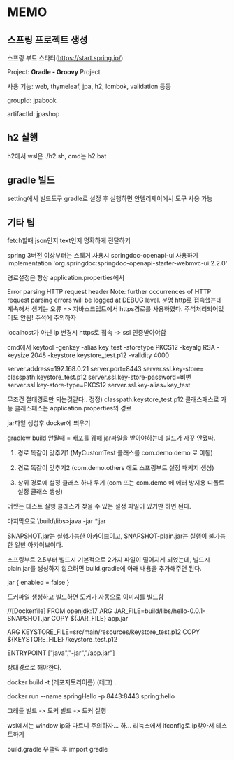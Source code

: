 # MEMO 

## 스프링 프로젝트 생성
스프링 부트 스타터(https://start.spring.io/)

Project: **Gradle - Groovy** Project

사용 기능: web, thymeleaf, jpa, h2, lombok, validation 등등

groupId: jpabook

artifactId: jpashop

## h2 실행
h2에서 wsl은 ./h2.sh, cmd는 h2.bat

## gradle 빌드
setting에서 빌드도구 gradle로 설정 후 실행하면 안텔리제이에서 도구 사용 가능 

## 기타 팁
fetch할때 json인지 text인지 명확하게 전달하기

spring 3버전 이상부터는 스웨거 사용시  springdoc-openapi-ui 사용하기
implementation 'org.springdoc:springdoc-openapi-starter-webmvc-ui:2.2.0'

경로설정은 항상 application.properties에서

Error parsing HTTP request header Note: further occurrences of HTTP request parsing errors will be logged at DEBUG level.
분명 http로 접속했는데 계속해서 생기는 오류 => 자바스크립트에서 https경로를 사용하였다. 주석처리되어있어도 안됨! 주석에 주의하자

localhost가 아닌 ip 변경시 https로 접속 -> ssl 인증받아야함

cmd에서 
keytool -genkey -alias key_test -storetype PKCS12 -keyalg RSA -keysize 2048 -keystore keystore_test.p12 -validity 4000

server.address=192.168.0.21
server.port=8443
server.ssl.key-store= classpath:keystore_test.p12
server.ssl.key-store-password=비번
server.ssl.key-store-type=PKCS12
server.ssl.key-alias=key_test

무조건 절대경로만 되는것같다.. 정정) classpath:keystore_test.p12 클래스패스로 가능 클래스패스는 application.properties의 경로


jar파일 생성후 docker에 띄우기


gradlew build 안될때 = 배포를 웨해 jar파일을 받아야하는데 빌드가 자꾸 안됐따.

1. 경로 똑같이 맞추기1 (MyCustomTest 클래스를 com.demo.demo 로 이동)

2. 경로 똑같이 맞추기2 (com.demo.others 에도 스프링부트 설정 패키지 생성)

3. 상위 경로에 설정 클래스 하나 두기 (com 또는 com.demo 에 에러 방지용 디폴트 설정 클래스 생성)

어쨌든 테스트 실행 클래스가 찾을 수 있는 설정 파일이 있기만 하면 된다.

마지막으로 \build\libs>java -jar *.jar

SNAPSHOT.jar는 실행가능한 아카이브이고, SNAPSHOT-plain.jar는 실행이 불가능한 일반 아카이브이다.

스프링부트 2.5부터 빌드시 기본적으로 2가지 파일이 떨어지게 되었는데, 빌드시 plain.jar를 생성하지 않으려면 build.gradle에 아래 내용을 추가해주면 된다.

  jar {
      enabled = false
  }




도커파일 생성하고 빌드하면 도커가 자동으로 이미지를 빌드함

//[Dockerfile]
FROM openjdk:17
ARG JAR_FILE=build/libs/hello-0.0.1-SNAPSHOT.jar
COPY ${JAR_FILE} app.jar

ARG KEYSTORE_FILE=src/main/resources/keystore_test.p12
COPY ${KEYSTORE_FILE} /keystore_test.p12

ENTRYPOINT ["java","-jar","/app.jar"]


상대경로로 해야한다.

docker build -t (레포지토리이름):(테그) .

docker run --name springHello -p 8443:8443 spring:hello



그래들 빌드 -> 도커 빌드 -> 도커 실행


wsl에서는 window ip와 다르니 주의하자... 하... 리눅스에서 ifconfig로 ip찾아서 테스트하기

build.gradle 우클릭 후 import gradle
